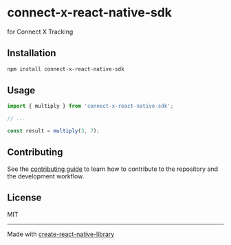 # connect-x-react-native-sdk

for Connect X Tracking

## Installation

```sh
npm install connect-x-react-native-sdk
```

## Usage


```js
import { multiply } from 'connect-x-react-native-sdk';

// ...

const result = multiply(3, 7);
```


## Contributing

See the [contributing guide](CONTRIBUTING.md) to learn how to contribute to the repository and the development workflow.

## License

MIT

---

Made with [create-react-native-library](https://github.com/callstack/react-native-builder-bob)
